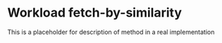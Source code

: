 # Workload fetch-by-similarity

This is a placeholder for description of method in a real implementation
